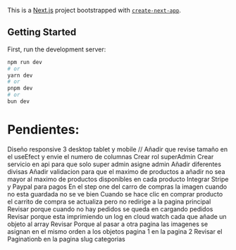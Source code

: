 This is a [Next.js](https://nextjs.org/) project bootstrapped with [`create-next-app`](https://github.com/vercel/next.js/tree/canary/packages/create-next-app).

## Getting Started

First, run the development server:

```bash
npm run dev
# or
yarn dev
# or
pnpm dev
# or
bun dev
```

# Pendientes:
Diseño responsive 3 desktop tablet y mobile // Añadir que revise tamaño en el useEfect y envie el numero de columnas
Crear rol superAdmin
Crear servicio en api para que solo super admin asigne admin
Añadir diferentes divisas
Añadir validacion para que el maximo de productos a añadir no sea mayor al maximo  de productos disponibles en cada producto
Integrar Stripe y Paypal para pagos
En el step one del carro de compras la imagen cuando no esta guardada no se ve bien
Cuando se hace clic en comprar producto el carrito de compra se actualiza pero no redirige a la pagina principal
Revisar porque cuando no hay pedidos se queda en cargando pedidos
Revisar porque esta imprimiendo un log en cloud watch cada que añade un objeto al array
Revisar Porque al pasar a otra pagina las imagenes se asignan en el mismo orden a los objetos pagina 1 en la pagina 2
Revisar el Paginationb en la pagina slug categorias